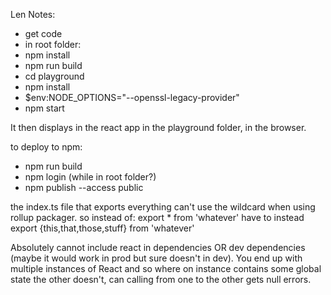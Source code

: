 Len Notes:

- get code
- in root folder:
-  npm install
-  npm run build
-  cd playground
-  npm install
-  $env:NODE_OPTIONS="--openssl-legacy-provider"
-  npm start

It then displays in the react app in the playground folder, in the browser.

to deploy to npm:
- npm run build
- npm login (while in root folder?)
- npm publish --access public


the index.ts file that exports everything can't use the wildcard when using rollup packager.
so instead of:
export * from 'whatever'
have to instead
export {this,that,those,stuff} from 'whatever'


Absolutely cannot include react in dependencies OR dev dependencies (maybe it would work in prod but sure doesn't in dev).
You end up with multiple instances of React and so where on instance contains some global state the other doesn't, can calling
from one to the other gets null errors.

